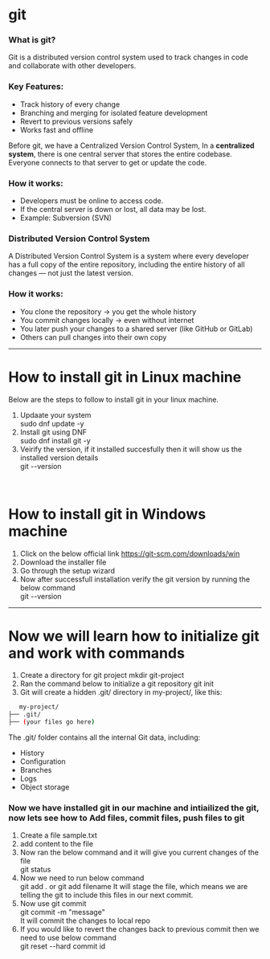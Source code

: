 # git

### What is git?  
Git is a distributed version control system used to track changes in code and collaborate with other developers.  

### Key Features:  
- Track history of every change  
- Branching and merging for isolated feature development  
- Revert to previous versions safely  
- Works fast and offline

Before git, we have a Centralized Version Control System, In a **centralized system**, there is one central server that stores the entire codebase. Everyone connects to that server to get or update the code.  

### How it works:  
- Developers must be online to access code.  
- If the central server is down or lost, all data may be lost.  
- Example: Subversion (SVN)
  
### Distributed Version Control System  

A Distributed Version Control System is a system where every developer has a full copy of the entire repository, including the entire history of all changes — not just the latest version.

### How it works:  
- You clone the repository → you get the whole history  
- You commit changes locally → even without internet  
- You later push your changes to a shared server (like GitHub or GitLab)  
- Others can pull changes into their own copy

------------------------------------------------------------------------------------------------------------

# How to install git in Linux machine

Below are the steps to follow to install git in your linux machine.
<br>
1. Updaate your system  
sudo dnf update -y  
2. Install git using DNF  
sudo dnf install git -y  
3. Veirify the version, if it installed succesfully then it will show us the installed version details  
git --version  
<br>

# How to install git in Windows machine  

1. Click on the below official link 
https://git-scm.com/downloads/win  
2. Download the installer file  
3. Go through the setup wizard    
4. Now after successfull installation verify the git version by running the below command  
git --version

----------------------------------------------------------------------------------------------------------------------------

# Now we will learn how to initialize git and work with commands  

1. Create a directory for git project
mkdir git-project  
2. Ran the command below to initialize a git repository
git init  
3. Git will create a hidden .git/ directory in my-project/, like this:
```bash   
   my-project/
├── .git/
├── (your files go here)
```
The .git/ folder contains all the internal Git data, including:  
- History  
- Configuration
- Branches
- Logs
- Object storage

### Now we have installed git in our machine and intiailized the git, now lets see how to Add files, commit files, push files to git  

1. Create a file
sample.txt  
2. add content to the file
3. Now ran the below command and it will give you current changes of the file  
git status  
4. Now we need to run below command  
git add . or git add filename
It will stage the file, which means we are telling the git to include this files in our next commit.  
5. Now use git commit   
git commit -m "message"  
It will commit the changes to local repo
6. If you would like to revert the changes back to previous commit then we need to use below command  
git reset --hard commit id
   


